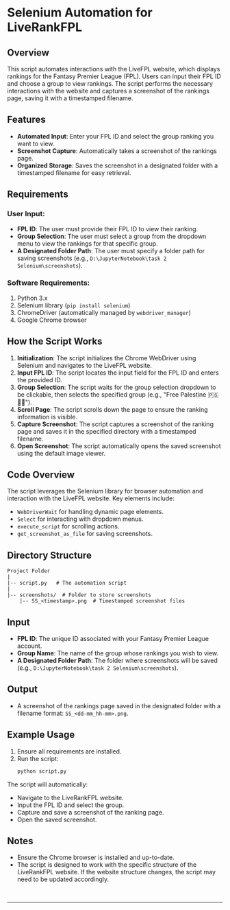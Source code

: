 # Selenium Automation for LiveRankFPL

## Overview

This script automates interactions with the LiveFPL website, which displays rankings for the Fantasy Premier League (FPL). Users can input their FPL ID and choose a group to view rankings. The script performs the necessary interactions with the website and captures a screenshot of the rankings page, saving it with a timestamped filename.

## Features

- **Automated Input**: Enter your FPL ID and select the group ranking you want to view.
- **Screenshot Capture**: Automatically takes a screenshot of the rankings page.
- **Organized Storage**: Saves the screenshot in a designated folder with a timestamped filename for easy retrieval.

## Requirements

### User Input:

- **FPL ID**: The user must provide their FPL ID to view their ranking.
- **Group Selection**: The user must select a group from the dropdown menu to view the rankings for that specific group.
- **A Designated Folder Path**: The user must specify a folder path for saving screenshots (e.g., `D:\JupyterNotebook\task 2 Selenium\screenshots`).

### Software Requirements:

1. Python 3.x
2. Selenium library (`pip install selenium`)
3. ChromeDriver (automatically managed by `webdriver_manager`)
4. Google Chrome browser

## How the Script Works

1. **Initialization**: The script initializes the Chrome WebDriver using Selenium and navigates to the LiveFPL website.
2. **Input FPL ID**: The script locates the input field for the FPL ID and enters the provided ID.
3. **Group Selection**: The script waits for the group selection dropdown to be clickable, then selects the specified group (e.g., "Free Palestine 🇵🇸✌🏻").
4. **Scroll Page**: The script scrolls down the page to ensure the ranking information is visible.
5. **Capture Screenshot**: The script captures a screenshot of the ranking page and saves it in the specified directory with a timestamped filename.
6. **Open Screenshot**: The script automatically opens the saved screenshot using the default image viewer.

## Code Overview

The script leverages the Selenium library for browser automation and interaction with the LiveFPL website. Key elements include:

- `WebDriverWait` for handling dynamic page elements.
- `Select` for interacting with dropdown menus.
- `execute_script` for scrolling actions.
- `get_screenshot_as_file` for saving screenshots.

## Directory Structure

```
Project Folder
|
|-- script.py   # The automation script
|
|-- screenshots/  # Folder to store screenshots
    |-- SS_<timestamp>.png  # Timestamped screenshot files
```

## Input

- **FPL ID**: The unique ID associated with your Fantasy Premier League account.
- **Group Name**: The name of the group whose rankings you wish to view.
- **A Designated Folder Path**: The folder where screenshots will be saved (e.g., `D:\JupyterNotebook\task 2 Selenium\screenshots`).

## Output

- A screenshot of the rankings page saved in the designated folder with a filename format: `SS_<dd-mm_hh-mm>.png`.

## Example Usage

1. Ensure all requirements are installed.
2. Run the script:
   ```bash
   python script.py
   ```

The script will automatically:

- Navigate to the LiveRankFPL website.
- Input the FPL ID and select the group.
- Capture and save a screenshot of the ranking page.
- Open the saved screenshot.

## Notes

- Ensure the Chrome browser is installed and up-to-date.
- The script is designed to work with the specific structure of the LiveRankFPL website. If the website structure changes, the script may need to be updated accordingly.


<br>

<hr>